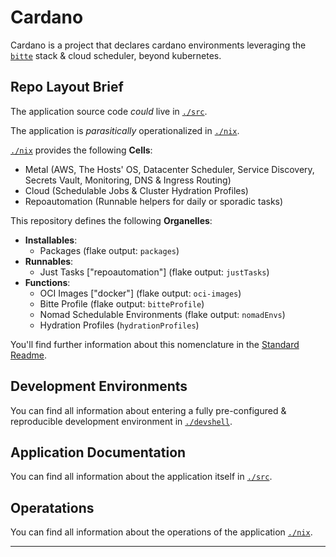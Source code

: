 # Cardano

Cardano is a project that declares cardano environments leveraging the
[`bitte`][bitte] stack & cloud scheduler, beyond kubernetes.

## Repo Layout Brief

The application source code _could_ live in [`./src`][app].

The application is _parasitically_ operationalized in [`./nix`][ops].

[`./nix`][ops] provides the following **Cells**:

- Metal (AWS, The Hosts' OS, Datacenter Scheduler, Service Discovery, Secrets Vault, Monitoring, DNS & Ingress Routing)
- Cloud (Schedulable Jobs & Cluster Hydration Profiles)
- Repoautomation (Runnable helpers for daily or sporadic tasks)

This repository defines the following **Organelles**:

- **Installables**:
  - Packages (flake output: `packages`)
- **Runnables**:
  - Just Tasks ["repoautomation"] (flake output: `justTasks`)
- **Functions**:
  - OCI Images ["docker"] (flake output: `oci-images`)
  - Bitte Profile (flake output: `bitteProfile`)
  - Nomad Schedulable Environments (flake output: `nomadEnvs`)
  - Hydration Profiles (`hydrationProfiles`)

You'll find further information about this nomenclature in the
[Standard Readme][std-readme].

## Development Environments

You can find all information about entering a fully pre-configured &
reproducible development environment in [`./devshell`][devshell].

## Application Documentation

You can find all information about the application itself in [`./src`][app].

## Operatations

You can find all information about the operations of the application [`./nix`][ops].

---

[app]: ./src
[bitte]: https://github.com/input-output-hk/bitte
[devshell]: ./devshell
[ops]: ./nix
[std-readme]: https://github.com/divnix/std#readme
